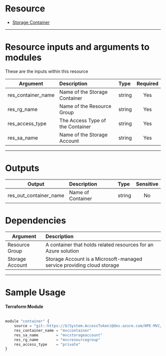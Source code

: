 # Resource

- [Storage Container](https://registry.terraform.io/providers/hashicorp/azurerm/2.62.0/docs/resources/storage_container)

---

# Resource inputs and arguments to modules
These are the inputs within this resource

| Argument | Description | Type | Required |
| --------- |:---------| :----------|:---------:|
| res_container_name | Name of the Storage Container | string | Yes |
| res_rg_name | Name of the Resource Group | string | Yes |
| res_access_type | The Access Type of the Container | string | Yes |
| res_sa_name | Name of the Storage Account | string | Yes |

---

# Outputs

| Output | Description | Type | Sensitive |
| --------- |:---------| :----------|:---------:|
| res_out_container_name | Name of Container | string | No |

# Dependencies

| Argument | Description
| --------- |:---------|
| Resource Group | A container that holds related resources for an Azure solution |
| Storage Account | Storage Account is a Microsoft-managed service providing cloud storage |
---

# Sample Usage
#### Terraform Module
```js

module "container" {
    source = "git::https://$(System.AccessToken)@dev.azure.com/HPE-MVC/Azure-MVC/_git/atomic-code//storage_container"
    res_container_name = "mvccontainer"
    res_sa_name        = "mvcstorageaccount"
    res_rg_name        = "mvcresourcegroup"
    res_access_type    = "private"
}
```
